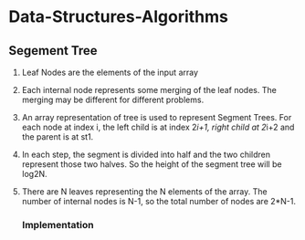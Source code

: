 # Data-Structures-Algorithms


## Segement Tree 
   1. Leaf Nodes are the elements of the input array 
   2. Each internal node represents some merging of the leaf nodes. The merging may be different for different problems. 
   3. An array representation of tree is used to represent Segment Trees. For each node at index i, the left child is at index 2*i+1, right child at 2*i+2 and the parent is at st1.
   4. In each step, the segment is divided into half and the two children represent those two halves. So the height of the segment tree will be log2N. 
   5. There are N leaves representing the N elements of the array. The number of internal nodes is N-1, so the total number of nodes are 2*N-1.
   
         ### Implementation 
         
          
